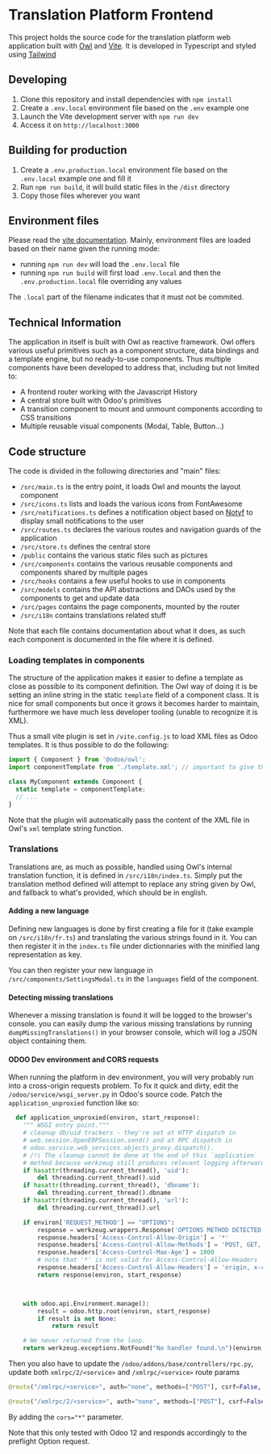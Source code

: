  # Translation Platform Frontend

This project holds the source code for the translation platform web application
built with [Owl](https://github.com/odoo/owl) and [Vite](https://vitejs.dev/). It is developed in Typescript and styled using [Tailwind](https://tailwindcss.com/)

## Developing
1. Clone this repository and install dependencies with `npm install`
2. Create a `.env.local` environment file based on the `.env` example one
3. Launch the Vite development server with `npm run dev`
4. Access it on `http://localhost:3000`

## Building for production
1. Create a `.env.production.local` environment file based on the `.env.local` example one and fill it
2. Run `npm run build`, it will build static files in the `/dist` directory
3. Copy those files wherever you want

## Environment files
Please read the [vite documentation](https://vitejs.dev/guide/env-and-mode.html#modes). Mainly, environment files are loaded based
on their name given the running mode:
- running `npm run dev` will load the `.env.local` file
- running `npm run build` will first load `.env.local` and then the `.env.production.local` file overriding any values

The `.local` part of the filename indicates that it must not be commited.

## Technical Information
The application in itself is built with Owl as reactive framework. Owl offers various useful primitives such as a component structure, data bindings and a template engine, but no ready-to-use components. Thus multiple components have been developed to address that, including but not limited to:
- A frontend router working with the Javascript History
- A central store built with Odoo's primitives
- A transition component to mount and unmount components according to CSS transitions
- Multiple reusable visual components (Modal, Table, Button...)

## Code structure
The code is divided in the following directories and "main" files:
- `/src/main.ts` is the entry point, it loads Owl and mounts the layout component
- `/src/icons.ts` lists and loads the various icons from FontAwesome
- `/src/notifications.ts` defines a notification object based on [Notyf](https://github.com/caroso1222/notyf) to display small notifications to the user
- `/src/routes.ts` declares the various routes and navigation guards of the application
- `/src/store.ts` defines the central store
- `/public` contains the various static files such as pictures
- `/src/components` contains the various reusable components and components shared by multiple pages
- `/src/hooks` contains a few useful hooks to use in components
- `/src/models` contains the API abstractions and DAOs used by the components to get and update data
- `/src/pages` contains the page components, mounted by the router
- `/src/i18n` contains translations related stuff

Note that each file contains documentation about what it does, as such each component is documented in the file where it is defined.

### Loading templates in components
The structure of the application makes it easier to define a template as close as possible
to its component definition. The Owl way of doing it is be setting an inline string in the static
`template` field of a component class. It is nice for small components but once it grows it becomes
harder to maintain, furthermore we have much less developer tooling (unable to recognize it is XML).

Thus a small vite plugin is set in `/vite.config.js` to load XML files as Odoo templates. It is thus
possible to do the following:
```ts
import { Component } from '@odoo/owl';
import componentTemplate from './template.xml'; // important to give the extension

class MyComponent extends Component {
  static template = componentTemplate;
  // ...
}
```
Note that the plugin will automatically pass the content of the XML file in Owl's `xml` template string
function.

### Translations

Translations are, as much as possible, handled using Owl's internal translation function, it is
defined in `/src/i18n/index.ts`. Simply put the translation method defined will attempt to replace
any string given by Owl, and fallback to what's provided, which should be in english.

#### Adding a new language

Defining new languages is done by first creating a file for it (take example on `/src/i18n/fr.ts`)
and translating the various strings found in it. You can then register it in the `index.ts` file under
dictionnaries with the minified lang representation as key.

You can then register your new language in `/src/components/SettingsModal.ts` in the `languages` field
of the component.

#### Detecting missing translations

Whenever a missing translation is found it will be logged to the browser's console. you can easily dump
the various missing translations by running `dumpMissingTranslations()` in your browser console, which will
log a JSON object containing them.

#### ODOO Dev environment and CORS requests

When running the platform in dev environment, you will very probably run into a cross-origin requests
problem. To fix it quick and dirty, edit the `/odoo/service/wsgi_server.py` in Odoo's source code.
Patch the `application_unproxied` function like so:

```python
  def application_unproxied(environ, start_response):
    """ WSGI entry point."""
    # cleanup db/uid trackers - they're set at HTTP dispatch in
    # web.session.OpenERPSession.send() and at RPC dispatch in
    # odoo.service.web_services.objects_proxy.dispatch().
    # /!\ The cleanup cannot be done at the end of this `application`
    # method because werkzeug still produces relevant logging afterwards
    if hasattr(threading.current_thread(), 'uid'):
        del threading.current_thread().uid
    if hasattr(threading.current_thread(), 'dbname'):
        del threading.current_thread().dbname
    if hasattr(threading.current_thread(), 'url'):
        del threading.current_thread().url

    if environ['REQUEST_METHOD'] == "OPTIONS":
        response = werkzeug.wrappers.Response('OPTIONS METHOD DETECTED')
        response.headers['Access-Control-Allow-Origin'] = '*'
        response.headers['Access-Control-Allow-Methods'] = 'POST, GET, OPTIONS'
        response.headers['Access-Control-Max-Age'] = 1000
        # note that '*' is not valid for Access-Control-Allow-Headers
        response.headers['Access-Control-Allow-Headers'] = 'origin, x-csrftoken, content-type, accept'
        return response(environ, start_response)



    with odoo.api.Environment.manage():
        result = odoo.http.root(environ, start_response)
        if result is not None:
            return result

    # We never returned from the loop.
    return werkzeug.exceptions.NotFound("No handler found.\n")(environ, start_response)
```

Then you also have to update the `/odoo/addons/base/controllers/rpc.py`, update both `xmlrpc/2/<service>` and `/xmlrpc/<service>` route params
```python
@route("/xmlrpc/<service>", auth="none", methods=["POST"], csrf=False, save_session=False, cors='*')

@route("/xmlrpc/2/<service>", auth="none", methods=["POST"], csrf=False, save_session=False, cors='*')
```
By adding the `cors="*"` parameter.

Note that this only tested with Odoo 12 and responds accordingly to the preflight Option request.